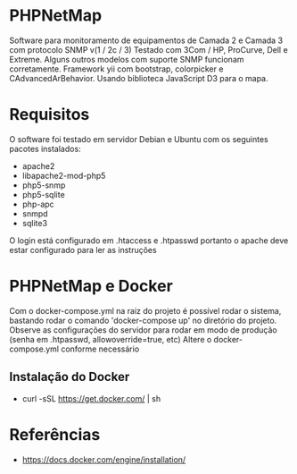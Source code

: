 # PHPNetMap

Software para monitoramento de equipamentos de Camada 2 e Camada 3 com protocolo SNMP v(1 / 2c / 3)
Testado com 3Com / HP, ProCurve, Dell e Extreme. Alguns outros modelos com suporte SNMP funcionam corretamente.
Framework yii com bootstrap, colorpicker e CAdvancedArBehavior.
Usando biblioteca JavaScript D3 para o mapa.


# Requisitos

O software foi testado em servidor Debian e Ubuntu com os seguintes pacotes instalados:

* apache2
* libapache2-mod-php5
* php5-snmp
* php5-sqlite
* php-apc
* snmpd
* sqlite3

O login está configurado em .htaccess e .htpasswd portanto o apache deve estar configurado para ler as instruções


# PHPNetMap e Docker

Com o docker-compose.yml na raiz do projeto é possível rodar o sistema, bastando rodar o comando 'docker-compose up' no diretório do projeto. 
Observe as configurações do servidor para rodar em modo de produção (senha em .htpasswd, allowoverride=true, etc)
Altere o docker-compose.yml conforme necessário

## Instalação do Docker
* curl -sSL https://get.docker.com/ | sh



# Referências
* https://docs.docker.com/engine/installation/
